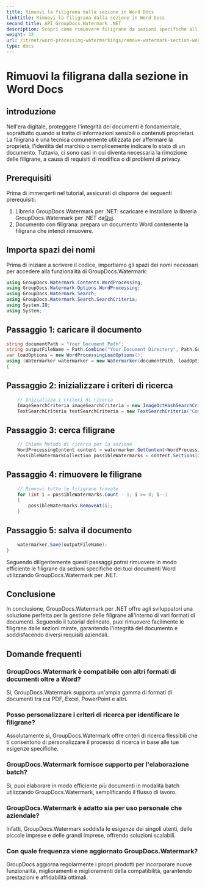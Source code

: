 ```yaml
---
title: Rimuovi la filigrana dalla sezione in Word Docs
linktitle: Rimuovi la filigrana dalla sezione in Word Docs
second_title: API GroupDocs.Watermark .NET
description: Scopri come rimuovere filigrane da sezioni specifiche all'interno di documenti Word utilizzando GroupDocs.Watermark per .NET. Tutorial completo disponibile qui.
weight: 32
url: /it/net/word-processing-watermarkings/remove-watermark-section-word-docs/
type: docs
---
```

# Rimuovi la filigrana dalla sezione in Word Docs

## introduzione
Nell'era digitale, proteggere l'integrità dei documenti è fondamentale, soprattutto quando si tratta di informazioni sensibili o contenuti proprietari. La filigrana è una tecnica comunemente utilizzata per affermare la proprietà, l'identità del marchio o semplicemente indicare lo stato di un documento. Tuttavia, ci sono casi in cui diventa necessaria la rimozione delle filigrane, a causa di requisiti di modifica o di problemi di privacy.
## Prerequisiti
Prima di immergerti nel tutorial, assicurati di disporre dei seguenti prerequisiti:
1.  Libreria GroupDocs.Watermark per .NET: scaricare e installare la libreria GroupDocs.Watermark per .NET da[Qui](https://releases.groupdocs.com/Watermark/net/).
2. Documento con filigrana: prepara un documento Word contenente la filigrana che intendi rimuovere.

## Importa spazi dei nomi
Prima di iniziare a scrivere il codice, importiamo gli spazi dei nomi necessari per accedere alla funzionalità di GroupDocs.Watermark:
```csharp
using GroupDocs.Watermark.Contents.WordProcessing;
using GroupDocs.Watermark.Options.WordProcessing;
using GroupDocs.Watermark.Search;
using GroupDocs.Watermark.Search.SearchCriteria;
using System.IO;
using System;
```
## Passaggio 1: caricare il documento
```csharp
string documentPath = "Your Document Path";
string outputFileName = Path.Combine("Your Document Directory", Path.GetFileName(documentPath));
var loadOptions = new WordProcessingLoadOptions();
using (Watermarker watermarker = new Watermarker(documentPath, loadOptions))
{
```
## Passaggio 2: inizializzare i criteri di ricerca
```csharp
    // Inizializza i criteri di ricerca
    ImageSearchCriteria imageSearchCriteria = new ImageDctHashSearchCriteria(Constants.LogoPng);
    TextSearchCriteria textSearchCriteria = new TextSearchCriteria("Company Name");
```
## Passaggio 3: cerca filigrane
```csharp
    // Chiama Metodo di ricerca per la sezione
    WordProcessingContent content = watermarker.GetContent<WordProcessingContent>();
    PossibleWatermarkCollection possibleWatermarks = content.Sections[0].Search(textSearchCriteria.Or(imageSearchCriteria));
```
## Passaggio 4: rimuovere le filigrane
```csharp
    // Rimuovi tutte le filigrane trovate
    for (int i = possibleWatermarks.Count - 1; i >= 0; i--)
    {
        possibleWatermarks.RemoveAt(i);
    }
```
## Passaggio 5: salva il documento
```csharp
    watermarker.Save(outputFileName);
}
```
Seguendo diligentemente questi passaggi potrai rimuovere in modo efficiente le filigrane da sezioni specifiche dei tuoi documenti Word utilizzando GroupDocs.Watermark per .NET.

## Conclusione
In conclusione, GroupDocs.Watermark per .NET offre agli sviluppatori una soluzione perfetta per la gestione delle filigrane all'interno di vari formati di documenti. Seguendo il tutorial delineato, puoi rimuovere facilmente le filigrane dalle sezioni mirate, garantendo l'integrità del documento e soddisfacendo diversi requisiti aziendali.
## Domande frequenti
### GroupDocs.Watermark è compatibile con altri formati di documenti oltre a Word?
Sì, GroupDocs.Watermark supporta un'ampia gamma di formati di documenti tra cui PDF, Excel, PowerPoint e altri.
### Posso personalizzare i criteri di ricerca per identificare le filigrane?
Assolutamente sì, GroupDocs.Watermark offre criteri di ricerca flessibili che ti consentono di personalizzare il processo di ricerca in base alle tue esigenze specifiche.
### GroupDocs.Watermark fornisce supporto per l'elaborazione batch?
Sì, puoi elaborare in modo efficiente più documenti in modalità batch utilizzando GroupDocs.Watermark, semplificando il flusso di lavoro.
### GroupDocs.Watermark è adatto sia per uso personale che aziendale?
Infatti, GroupDocs.Watermark soddisfa le esigenze dei singoli utenti, delle piccole imprese e delle grandi imprese, offrendo soluzioni scalabili.
### Con quale frequenza viene aggiornato GroupDocs.Watermark?
GroupDocs aggiorna regolarmente i propri prodotti per incorporare nuove funzionalità, miglioramenti e miglioramenti della compatibilità, garantendo prestazioni e affidabilità ottimali.